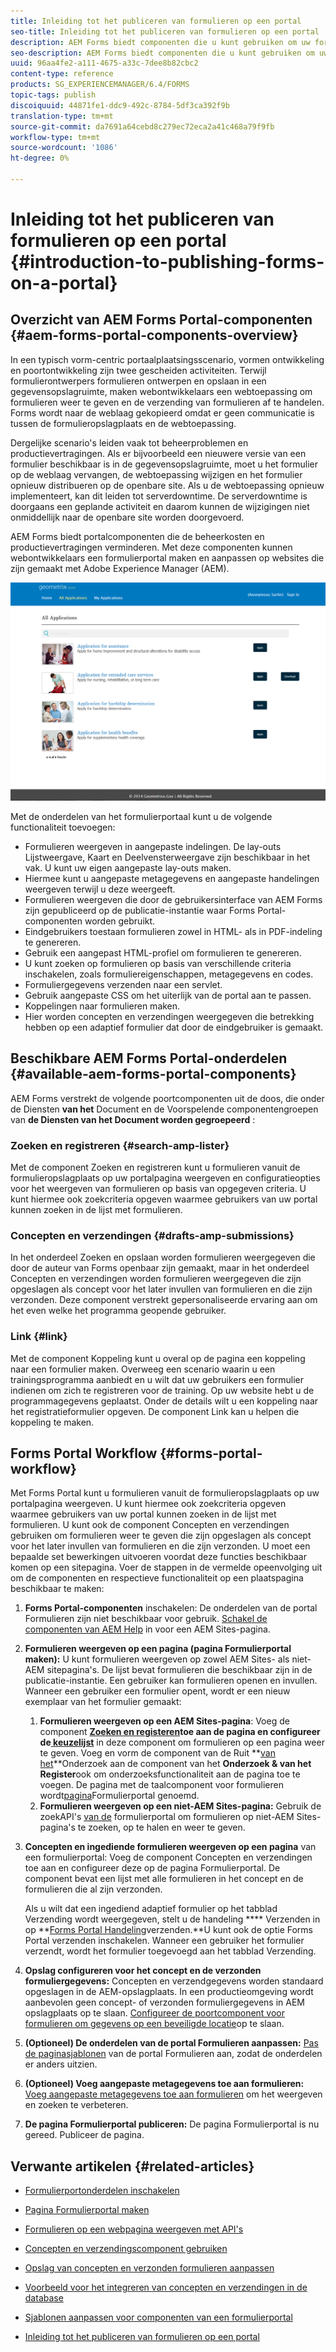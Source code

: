 ```yaml
---
title: Inleiding tot het publiceren van formulieren op een portal
seo-title: Inleiding tot het publiceren van formulieren op een portal
description: AEM Forms biedt componenten die u kunt gebruiken om uw formulierportal te maken. In deze artikelen wordt u kennisgemaakt met de beschikbare onderdelen van de portal Formulieren.
seo-description: AEM Forms biedt componenten die u kunt gebruiken om uw formulierportal te maken. In deze artikelen wordt u kennisgemaakt met de beschikbare onderdelen van de portal Formulieren.
uuid: 96aa4fe2-a111-4675-a33c-7dee8b82cbc2
content-type: reference
products: SG_EXPERIENCEMANAGER/6.4/FORMS
topic-tags: publish
discoiquuid: 44871fe1-ddc9-492c-8784-5df3ca392f9b
translation-type: tm+mt
source-git-commit: da7691a64cebd8c279ec72eca2a41c468a79f9fb
workflow-type: tm+mt
source-wordcount: '1086'
ht-degree: 0%

---
```



# Inleiding tot het publiceren van formulieren op een portal {#introduction-to-publishing-forms-on-a-portal}

## Overzicht van AEM Forms Portal-componenten {#aem-forms-portal-components-overview}

In een typisch vorm-centric portaalplaatsingsscenario, vormen ontwikkeling en poortontwikkeling zijn twee gescheiden activiteiten. Terwijl formulierontwerpers formulieren ontwerpen en opslaan in een gegevensopslagruimte, maken webontwikkelaars een webtoepassing om formulieren weer te geven en de verzending van formulieren af te handelen. Forms wordt naar de weblaag gekopieerd omdat er geen communicatie is tussen de formulieropslagplaats en de webtoepassing.

Dergelijke scenario&#39;s leiden vaak tot beheerproblemen en productievertragingen. Als er bijvoorbeeld een nieuwere versie van een formulier beschikbaar is in de gegevensopslagruimte, moet u het formulier op de weblaag vervangen, de webtoepassing wijzigen en het formulier opnieuw distribueren op de openbare site. Als u de webtoepassing opnieuw implementeert, kan dit leiden tot serverdowntime. De serverdowntime is doorgaans een geplande activiteit en daarom kunnen de wijzigingen niet onmiddellijk naar de openbare site worden doorgevoerd.

AEM Forms biedt portalcomponenten die de beheerkosten en productievertragingen verminderen. Met deze componenten kunnen webontwikkelaars een formulierportal maken en aanpassen op websites die zijn gemaakt met Adobe Experience Manager (AEM).

![AEM Forms Portal](assets/aem-forms-portal.png)

Met de onderdelen van het formulierportaal kunt u de volgende functionaliteit toevoegen:

* Formulieren weergeven in aangepaste indelingen. De lay-outs Lijstweergave, Kaart en Deelvensterweergave zijn beschikbaar in het vak. U kunt uw eigen aangepaste lay-outs maken.
* Hiermee kunt u aangepaste metagegevens en aangepaste handelingen weergeven terwijl u deze weergeeft.
* Formulieren weergeven die door de gebruikersinterface van AEM Forms zijn gepubliceerd op de publicatie-instantie waar Forms Portal-componenten worden gebruikt.
* Eindgebruikers toestaan formulieren zowel in HTML- als in PDF-indeling te genereren.
* Gebruik een aangepast HTML-profiel om formulieren te genereren.
* U kunt zoeken op formulieren op basis van verschillende criteria inschakelen, zoals formuliereigenschappen, metagegevens en codes.
* Formuliergegevens verzenden naar een servlet.
* Gebruik aangepaste CSS om het uiterlijk van de portal aan te passen.
* Koppelingen naar formulieren maken.
* Hier worden concepten en verzendingen weergegeven die betrekking hebben op een adaptief formulier dat door de eindgebruiker is gemaakt.

## Beschikbare AEM Forms Portal-onderdelen {#available-aem-forms-portal-components}

AEM Forms verstrekt de volgende poortcomponenten uit de doos, die onder de Diensten **van het** Document en de Voorspelende componentengroepen van **de Diensten van het Document worden gegroepeerd** :

### Zoeken en registreren {#search-amp-lister}

Met de component Zoeken en registreren kunt u formulieren vanuit de formulieropslagplaats op uw portalpagina weergeven en configuratieopties voor het weergeven van formulieren op basis van opgegeven criteria. U kunt hiermee ook zoekcriteria opgeven waarmee gebruikers van uw portal kunnen zoeken in de lijst met formulieren.

### Concepten en verzendingen {#drafts-amp-submissions}

In het onderdeel Zoeken en opslaan worden formulieren weergegeven die door de auteur van Forms openbaar zijn gemaakt, maar in het onderdeel Concepten en verzendingen worden formulieren weergegeven die zijn opgeslagen als concept voor het later invullen van formulieren en die zijn verzonden. Deze component verstrekt gepersonaliseerde ervaring aan om het even welke het programma geopende gebruiker.

### Link {#link}

Met de component Koppeling kunt u overal op de pagina een koppeling naar een formulier maken. Overweeg een scenario waarin u een trainingsprogramma aanbiedt en u wilt dat uw gebruikers een formulier indienen om zich te registreren voor de training. Op uw website hebt u de programmagegevens geplaatst. Onder de details wilt u een koppeling naar het registratieformulier opgeven. De component Link kan u helpen die koppeling te maken.

## Forms Portal Workflow {#forms-portal-workflow}

Met Forms Portal kunt u formulieren vanuit de formulieropslagplaats op uw portalpagina weergeven. U kunt hiermee ook zoekcriteria opgeven waarmee gebruikers van uw portal kunnen zoeken in de lijst met formulieren. U kunt ook de component Concepten en verzendingen gebruiken om formulieren weer te geven die zijn opgeslagen als concept voor het later invullen van formulieren en die zijn verzonden. U moet een bepaalde set bewerkingen uitvoeren voordat deze functies beschikbaar komen op een sitepagina. Voer de stappen in de vermelde opeenvolging uit om de componenten en respectieve functionaliteit op een plaatspagina beschikbaar te maken:

1. **Forms Portal-componenten** inschakelen: De onderdelen van de portal Formulieren zijn niet beschikbaar voor gebruik. [Schakel de componenten van AEM Help](/help/forms/using/enabling-forms-portal-components.md) in voor een AEM Sites-pagina.
1. **Formulieren weergeven op een pagina (pagina Formulierportal maken):** U kunt formulieren weergeven op zowel AEM Sites- als niet-AEM sitepagina&#39;s. De lijst bevat formulieren die beschikbaar zijn in de publicatie-instantie. Een gebruiker kan formulieren openen en invullen. Wanneer een gebruiker een formulier opent, wordt er een nieuw exemplaar van het formulier gemaakt:

   1. **Formulieren weergeven op een AEM Sites-pagina**: Voeg de component **[Zoeken en registeren](/help/forms/using/creating-form-portal-page.md)**toe aan de pagina en configureer de**[ keuzelijst](/help/forms/using/creating-form-portal-page.md#p-list-pane-p)** in deze component om formulieren op een pagina weer te geven. Voeg en vorm de component van de Ruit **[van het](/help/forms/using/creating-form-portal-page.md#search-pane)**Onderzoek aan de component van het **Onderzoek &amp; van het Register**ook om onderzoeksfunctionaliteit aan de pagina toe te voegen. De pagina met de taalcomponent voor formulieren wordt[pagina](/help/forms/using/creating-form-portal-page.md)Formulierportal genoemd.
   1. **Formulieren weergeven op een niet-AEM Sites-pagina:** Gebruik de zoekAPI&#39;s [van de](/help/forms/using/listing-forms-webpage-using-apis.md) formulierportal om formulieren op niet-AEM Sites-pagina&#39;s te zoeken, op te halen en weer te geven.

1. **Concepten en ingediende formulieren weergeven op een pagina** van een formulierportal: Voeg de component Concepten en verzendingen toe aan en configureer deze op de pagina Formulierportal. De component bevat een lijst met alle formulieren in het concept en de formulieren die al zijn verzonden.

   Als u wilt dat een ingediend adaptief formulier op het tabblad Verzending wordt weergegeven, stelt u de handeling **** Verzenden in op **[Forms Portal Handeling](https://helpx.adobe.com/in/experience-manager/6-4/forms/using/configuring-submit-actions.html)verzenden.**U kunt ook de optie Forms Portal verzenden inschakelen. Wanneer een gebruiker het formulier verzendt, wordt het formulier toegevoegd aan het tabblad Verzending.

1. **Opslag configureren voor het concept en de verzonden formuliergegevens:** Concepten en verzendgegevens worden standaard opgeslagen in de AEM-opslagplaats. In een productieomgeving wordt aanbevolen geen concept- of verzonden formuliergegevens in AEM opslagplaats op te slaan. [Configureer de poortcomponent voor formulieren om gegevens op een beveiligde locatie](/help/forms/using/draft-submission-component.md#customizing-the-storage)op te slaan.
1. **(Optioneel) De onderdelen van de portal Formulieren aanpassen:**  [Pas de paginasjablonen](/help/forms/using/customizing-templates-forms-portal-components.md) van de portal Formulieren aan, zodat de onderdelen er anders uitzien.
1. **(Optioneel) Voeg aangepaste metagegevens toe aan formulieren:** [Voeg aangepaste metagegevens toe aan formulieren](/help/forms/using/customizing-templates-forms-portal-components.md) om het weergeven en zoeken te verbeteren.
1. **De pagina Formulierportal publiceren:** De pagina Formulierportal is nu gereed. Publiceer de pagina.

## Verwante artikelen {#related-articles}

* [Formulierportonderdelen inschakelen](/help/forms/using/enabling-forms-portal-components.md)
* [Pagina Formulierportal maken](/help/forms/using/creating-form-portal-page.md)
* [Formulieren op een webpagina weergeven met API&#39;s](/help/forms/using/listing-forms-webpage-using-apis.md)
* [Concepten en verzendingscomponent gebruiken](/help/forms/using/draft-submission-component.md)
* [Opslag van concepten en verzonden formulieren aanpassen](/help/forms/using/draft-submission-component.md#customizing-the-storage)
* [Voorbeeld voor het integreren van concepten en verzendingen in de database](https://helpx.adobe.com/in/experience-manager/6-4/forms/using/integrate-draft-submission-database.html)

* [Sjablonen aanpassen voor componenten van een formulierportal](/help/forms/using/customizing-templates-forms-portal-components.md)
* [Inleiding tot het publiceren van formulieren op een portal](/help/forms/using/introduction-publishing-forms.md)

